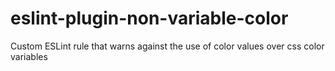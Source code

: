# eslint-plugin-non-variable-color
Custom ESLint rule that warns against the use of color values over css color variables
